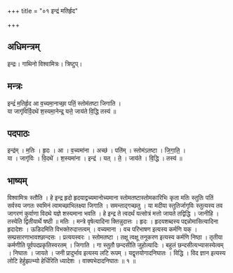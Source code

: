 +++
title = "०१ इन्द्रं मतिर्हृद"

+++
## अधिमन्त्रम्
इन्द्रः। गाथिनो विश्वामित्रः। त्रिष्टुप्।

## मन्त्रः
इन्द्रं॑ म॒तिर्हृ॒द आ व॒च्यमा॒नाच्छा॒ पतिं॒ स्तोम॑तष्टा जिगाति ।  
या जागृ॑विर्वि॒दथे॑ श॒स्यमा॒नेन्द्र॒ यत्ते॒ जाय॑ते वि॒द्धि तस्य॑ ॥

## पदपाठः
इन्द्र॑म् । म॒तिः । हृ॒दः । आ । व॒च्यमा॑ना । अच्छ॑ । पति॑म् । स्तोम॑ऽतष्टा । जि॒गा॒ति॒ ।  
या । जागृ॑विः । वि॒दथे॑ । श॒स्यमा॑ना । इन्द्र॑ । यत् । ते॒ । जाय॑ते । वि॒द्धि । तस्य॑ ॥

## भाष्यम्
विश्वामित्रः स्तौति । हे इन्द्र हृदो हृदयाद्वच्यमानोच्यमाना स्तोमतष्टास्तोमकारिभिः कृता मतिः स्तुतिः पतिं सर्वस्य जगतः स्वमिनं त्वामच्छाभिलक्ष्या जिगाति । समन्ताद्गच्छतु । या मदीया स्तुतिर्जागृविः स्तुत्यस्य तव जागरणं कुर्वाणा विदथे यज्ञे शस्यमाना भवति । हे इन्द्र ते त्वदर्थं यत्सोत्रं मत्तो जायते तद्विद्धि । जानीहि । तस्येति द्वितीयार्थे षष्ठी ॥ मतिः । मन्त्रे वृषेत्यादिना क्तिन्नुदात्तः । हृदः । हृदयशब्दस्य पद्दन्नोमासित्यादिना हृदादेशः । ऊडिदमिति विभक्तेरुदात्तत्वम् । वच्यमाना । वच परिभाषण इत्यस्य कर्मणि यक् । सम्प्रसारणाभावश्छान्दसः । प्रत्ययस्वरः । स्तोमतष्टा । तक्षू त्वक्षू तनूकरण इत्यस्य कर्मणि निष्ठा । तृतीया कर्मणीति पूर्वपदप्रकृतिस्वरतम् । जिगाति । गा स्तुतौ छन्दसीति जुहोत्यादिः । बहुलं छन्दसीत्यभ्यासस्येत्वम् । निघातः । जायते । जनी प्रादुर्भाव इत्यस्य लटि रूपम् । यद्वृत्तयोगादनिघातः । विद्धि । विद ज्ञान इत्यस्य लोटि हेर्हुझल्भ्यो हेर्धिरिति ध्यादेशः । वाक्यभेदादनिघातः ॥ १ ॥